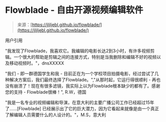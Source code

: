 <!--yml

分类：未分类

日期：2024年05月27日 14:52:26

-->

# Flowblade - 自由开源视频编辑软件

> 来源：[https://jliljebl.github.io/flowblade/](https://jliljebl.github.io/flowblade/)

用户引用

"我发现了Flowblade，我喜欢它。我编辑的电影长达2到3小时，有许多视频剪辑。一个很大的帮助是剪辑之间的连接方式，特别是当我删除和编辑不好的视频以及移动视频时。"，dnsXXXXX

"我们 - 即一群德国学生和我 - 目前正在为一个学校项目拍摄电影，经过尝试了几种解决方案后，我们最终选择了Flowblade。","从那时起，它运行得很顺利 - 再也没有崩溃了！现在有很多滤镜，我实际上以为Flowblade根本缺少的都有了。感谢您的支持 - Flowblade很棒！", R.W，德国

"我是一名专业的视频编辑和导演，在意大利的主要广播公司工作已经超过15年了……[Flowblade] 已经展示出了它的巨大潜力，因为它看起来就像是由一个真正了解编辑人员需要什么的人设计的。"，M.S，意大利
